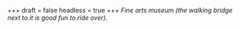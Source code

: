 
+++
draft = false
headless = true
+++
_Fine arts museum (the walking bridge next to it is good fun to ride over)._
